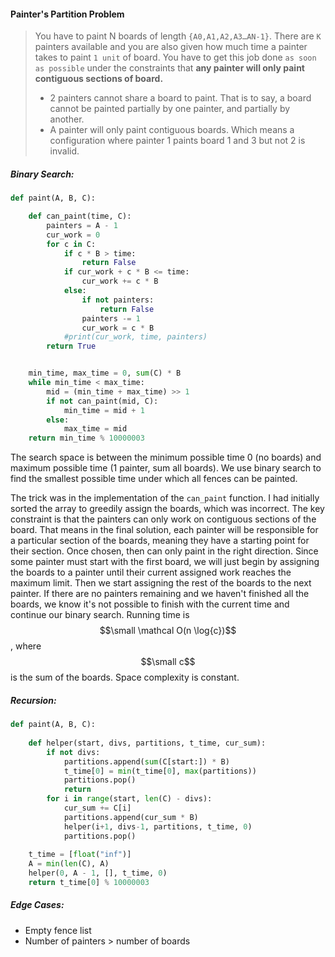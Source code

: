 #### Painter's Partition Problem

> You have to paint N boards of length `{A0,A1,A2,A3…AN-1}`. There are `K` painters available and you are also given how much time a painter takes to paint `1 unit` of board. You have to get this job done `as soon as possible` under the constraints that **any painter will only paint contiguous sections of board.**
>
> * 2 painters cannot share a board to paint. That is to say, a board cannot be painted partially by one painter, and partially by another.
> * A painter will only paint contiguous boards. Which means a configuration where painter 1 paints board 1 and 3 but not 2 is invalid.

##### Binary Search:

```py
def paint(A, B, C):

    def can_paint(time, C):
        painters = A - 1
        cur_work = 0
        for c in C:
            if c * B > time:
                return False
            if cur_work + c * B <= time:
                cur_work += c * B
            else:
                if not painters:
                    return False
                painters -= 1
                cur_work = c * B
            #print(cur_work, time, painters)
        return True


    min_time, max_time = 0, sum(C) * B
    while min_time < max_time:
        mid = (min_time + max_time) >> 1
        if not can_paint(mid, C):
            min_time = mid + 1
        else:
            max_time = mid
    return min_time % 10000003
```

The search space is between the minimum possible time 0 \(no boards\) and maximum possible time \(1 painter, sum all boards\). We use binary search to find the smallest possible time under which all fences can be painted.

The trick was in the implementation of the `can_paint` function. I had initially sorted the array to greedily assign the boards, which was incorrect. The key constraint is that the painters can only work on contiguous sections of the board. That means in the final solution, each painter will be responsible for a particular section of the boards, meaning they have a starting point for their section. Once chosen, then can only paint in the right direction. Since some painter must start with the first board, we will just begin by assigning the boards to a painter until their current assigned work reaches the maximum limit. Then we start assigning the rest of the boards to the next painter. If there are no painters remaining and we haven't finished all the boards, we know it's not possible to finish with the current time and continue our binary search. Running time is $$\small \mathcal O(n \log{c})$$, where $$\small c$$ is the sum of the boards. Space complexity is constant.

##### Recursion:

```py
def paint(A, B, C):
    
    def helper(start, divs, partitions, t_time, cur_sum):
        if not divs:
            partitions.append(sum(C[start:]) * B)
            t_time[0] = min(t_time[0], max(partitions))
            partitions.pop()
            return
        for i in range(start, len(C) - divs):
            cur_sum += C[i]
            partitions.append(cur_sum * B)
            helper(i+1, divs-1, partitions, t_time, 0)
            partitions.pop()
        
    t_time = [float("inf")]
    A = min(len(C), A)
    helper(0, A - 1, [], t_time, 0)
    return t_time[0] % 10000003
```

##### Edge Cases:

* Empty fence list
* Number of painters &gt; number of boards



